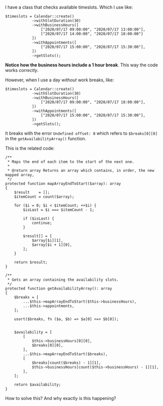 
I have a class that checks available timeslots. Which I use like:

    $timeslots = Calendar::create()
                ->withSlotDuration(30)
                ->withBusinessHours([
                    ["2020/07/17 09:00:00", "2020/07/17 13:00:00"],
                    ["2020/07/17 14:00:00", "2020/07/17 18:00:00"]
                ])
                ->withAppointments([
                    ["2020/07/17 15:00:00", "2020/07/17 15:30:00"],
                ])
                ->getSlots();

**Notice how the business hours include a 1 hour break**. This way the code works *correctly*.

However, when I use a day *without* work breaks, like:

    $timeslots = Calendar::create()
                ->withSlotDuration(30)
                ->withBusinessHours([
                    ["2020/07/17 09:00:00", "2020/07/17 18:00:00"],
                ])
                ->withAppointments([
                    ["2020/07/17 15:00:00", "2020/07/17 15:30:00"],
                ])
                ->getSlots();

It breaks with the error `Undefined offset: 0`  which refers to `$breaks[0][0]` in the `getAvailabilityArray()` function.

This is the related code:


    /**
     * Maps the end of each item to the start of the next one.
     *
     * @return array Returns an array which contains, in order, the new mapped array,
     */
    protected function mapArrayEndToStart($array): array
    {
        $result    = [];
        $itemCount = count($array);

        for ($i = 0; $i < $itemCount; ++$i) {
            $isLast = $i === $itemCount - 1;

            if ($isLast) {
                continue;
            }

            $result[] = [
                $array[$i][1],
                $array[$i + 1][0],
            ];
        }

        return $result;
    }

    /**
     * Gets an array containing the availability slots.
     */
    protected function getAvailabilityArray(): array
    {
        $breaks = [
            ...$this->mapArrayEndToStart($this->businessHours),
            ...$this->appointments,
        ];

        usort($breaks, fn ($a, $b) => $a[0] <=> $b[0]);


        $availability = [
            [
                $this->businessHours[0][0],
                $breaks[0][0],
            ],
            ...$this->mapArrayEndToStart($breaks),
            [
                $breaks[count($breaks) - 1][1],
                $this->businessHours[count($this->businessHours) - 1][1],
            ],
        ];

        return $availability;
    }

How to solve this? And why exactly is this happening?
